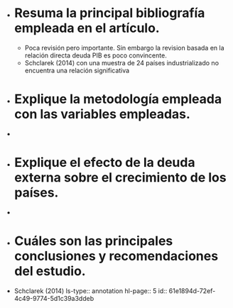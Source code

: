 - # Resuma la principal bibliografía empleada en el artículo.
	- Poca revisión pero importante. Sin embargo la revision basada en la relación directa deuda PIB es poco convincente.
	- Schclarek  (2014) con una muestra de 24 países industrializado no encuentra una relación significativa
- # Explique la metodología empleada con las variables empleadas.
-
- # Explique el efecto de la deuda externa sobre el crecimiento de los países.
-
- # Cuáles son las principales conclusiones y recomendaciones del estudio.
- Schclarek  (2014) 
  ls-type:: annotation
  hl-page:: 5
  id:: 61e1894d-72ef-4c49-9774-5d1c39a3ddeb